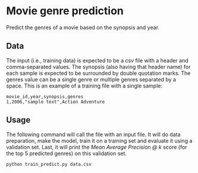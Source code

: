 # Movie genre prediction

Predict the genres of a movie based on the synopsis and year.

## Data

The input (i.e., training data) is expected to be a csv file with a header and comma-separated values.
The synopsis (also having that header name) for each sample is expected to be surrounded by double quotation marks.
The genres value can be a single genre or multiple genres separated by a space.
This is an example of a training file with a single sample:

```csv
movie_id,year,synopsis,genres
1,2006,"sample text",Action Adventure
```

## Usage

The following command will call the file with an input file.
It will do data preparation, make the model, train it on a training set and evaluate it using a validation set.
Last, it will print the _Mean Average Precision @ k_ score (for the top 5 predicted genres) on this validation set.

```bash
python train_predict.py data.csv
```
